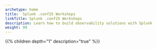 ```yaml
---
archetype: home
title:  Splunk .conf25 Workshops
linkTitle: Splunk .conf25 Workshops
description: Learn how to build observability solutions with Splunk
weight: 99
---
```


{{% children depth="1" description="true" %}}

